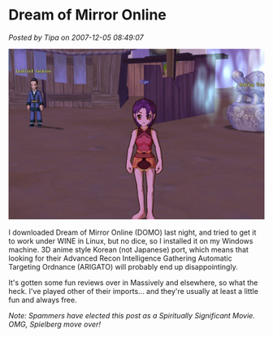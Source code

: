 # Dream of Mirror Online

*Posted by Tipa on 2007-12-05 08:49:07*

![domo-2007-12-05-07-41-12-99.jpg](../../../uploads/2007/12/domo-2007-12-05-07-41-12-99.jpg)

I downloaded Dream of Mirror Online (DOMO) last night, and tried to get it to work under WINE in Linux, but no dice, so I installed it on my Windows machine. 3D anime style Korean (not Japanese) port, which means that looking for their Advanced Recon Intelligence Gathering Automatic Targeting Ordnance (ARIGATO) will probably end up disappointingly.

It's gotten some fun reviews over in Massively and elsewhere, so what the heck. I've played other of their imports... and they're usually at least a little fun and always free.

*Note: Spammers have elected this post as a Spiritually Significant Movie. OMG, Spielberg move over!*

